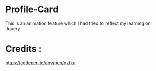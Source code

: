 # Profile-Card

This is an animation feature which I had tried to reflect my learning on Jquery. 
# Credits :
https://codepen.io/aby/pen/qzfku
